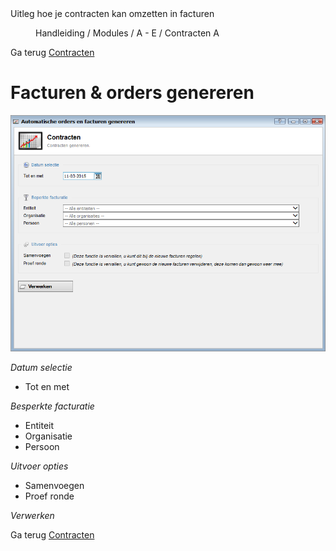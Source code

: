 <properties>
	<page>
		<title>Contracten</title>
		<description>Uitleg hoe je contracten kan omzetten in facturen</description>
	</page>
	<menu>
		<position>Handleiding / Modules / A - E / Contracten</position>
		<title>Contracten genereren</title>
		<sort>A</sort>
	</menu>
</properties>

Ga terug [Contracten](http://hybridsaas.support/pages/handleiding/modules/A-E/contracten/Introductie)
# Facturen & orders genereren #

![](images/contract-genereren-start.png) 

*Datum selectie*

- Tot en met

*Besperkte facturatie*

- Entiteit
- Organisatie
- Persoon

*Uitvoer opties*

- Samenvoegen
- Proef ronde

*Verwerken*

Ga terug [Contracten](http://hybridsaas.support/pages/handleiding/modules/A-E/contracten/Introductie)


